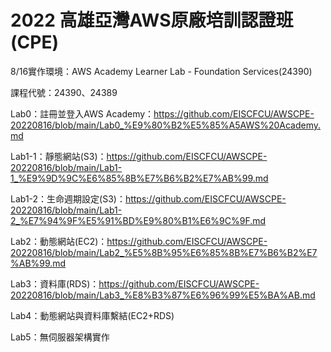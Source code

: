 # 2022 高雄亞灣AWS原廠培訓認證班(CPE)

8/16實作環境：AWS Academy Learner Lab - Foundation Services(24390)

課程代號：24390、24389

Lab0：註冊並登入AWS Academy：https://github.com/EISCFCU/AWSCPE-20220816/blob/main/Lab0_%E9%80%B2%E5%85%A5AWS%20Academy.md

Lab1-1：靜態網站(S3)：https://github.com/EISCFCU/AWSCPE-20220816/blob/main/Lab1-1_%E9%9D%9C%E6%85%8B%E7%B6%B2%E7%AB%99.md

Lab1-2：生命週期設定(S3)：https://github.com/EISCFCU/AWSCPE-20220816/blob/main/Lab1-2_%E7%94%9F%E5%91%BD%E9%80%B1%E6%9C%9F.md

Lab2：動態網站(EC2)：https://github.com/EISCFCU/AWSCPE-20220816/blob/main/Lab2_%E5%8B%95%E6%85%8B%E7%B6%B2%E7%AB%99.md

Lab3：資料庫(RDS)：https://github.com/EISCFCU/AWSCPE-20220816/blob/main/Lab3_%E8%B3%87%E6%96%99%E5%BA%AB.md

Lab4：動態網站與資料庫繫結(EC2+RDS)

Lab5：無伺服器架構實作

